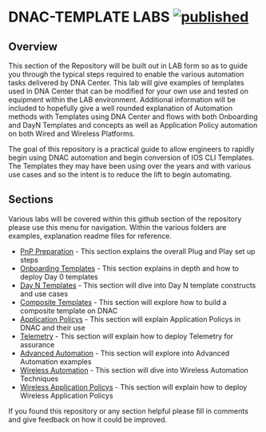 # DNAC-TEMPLATE LABS [![published](https://static.production.devnetcloud.com/codeexchange/assets/images/devnet-published.svg)](https://developer.cisco.com/codeexchange/github/repo/kebaldwi/DNAC-TEMPLATES)
## Overview
This section of the Repository will be built out in LAB form so as to guide you through the typical steps required to enable the various automation tasks delivered by DNA Center. This lab will give examples of templates used in DNA Center that can be modified for your own use and tested on equipment within the LAB environment. Additional information will be included to hopefully give a well rounded explanation of Automation methods with Templates using DNA Center and flows with both Onboarding and DayN Templates and concepts as well as Application Policy automation on both Wired and Wireless Platforms.

The goal of this repository is a practical guide to allow engineers to rapidly begin using DNAC automation and begin conversion of IOS CLI Templates. The Templates they may have been using over the years and with various use cases and so the intent is to reduce the lift to begin automating.

## Sections
Various labs will be covered within this github section of the repository please use this menu for navigation. Within the various folders are examples, explanation readme files for reference.

* [PnP Preparation](./LAB1-PNP-PREP/README.md) - This section explains the overall Plug and Play set up steps
* [Onboarding Templates](./LAB2-DayZero-Template/README.md) - This section explains in depth and how to deploy Day 0 templates
* [Day N Templates](./LAB3-DayN-Template/README.md) - This section will dive into Day N template constructs and use cases
* [Composite Templates](./LAB4-Composite-Template/README.md) - This section will explore how to build a composite template on DNAC
* [Application Policys](./LAB5-Application-Policy/README.md) - This section will explain Application Policys in DNAC and their use
* [Telemetry](./LAB6-Telemetry-Enablement/README.md) - This section will explain how to deploy Telemetry for assurance
* [Advanced Automation](./LAB7-Advanced-Automation/README.md) - This section will explore into Advanced Automation examples
* [Wireless Automation](./LAB8-Wireless-Templates/README.md) - This section will dive into Wireless Automation Techniques
* [Wireless Application Policys](./LAB9-Wireless-Application-Policy/README.md) - This section will explain how to deploy Wireless Application Policys 

If you found this repository or any section helpful please fill in comments and give feedback on how it could be improved.

